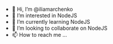 - 👋 Hi, I’m @iliamarchenko
- 👀 I’m interested in NodeJS
- 🌱 I’m currently learning NodeJS
- 💞️ I’m looking to collaborate on NodeJS 
- 📫 How to reach me ...

<!---
iliamarchenko/iliamarchenko is a ✨ special ✨ repository because its `README.md` (this file) appears on your GitHub profile.
You can click the Preview link to take a look at your changes.
--->
